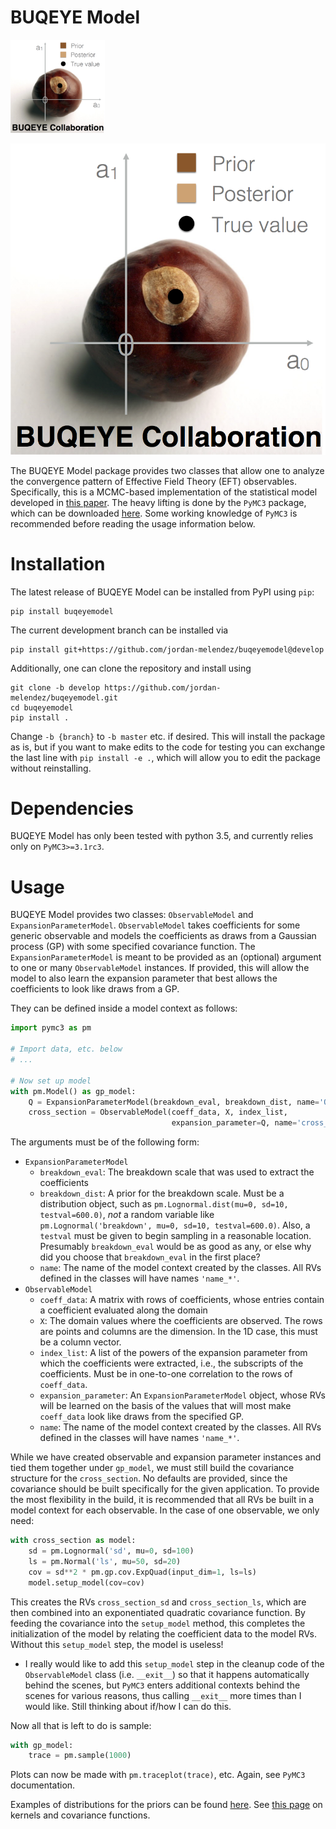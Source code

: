 # BUQEYE Model

<!-- <img src="./BUQEYE_fig.pdf?raw=true" width="30%"/> -->

<img src="./BUQEYE_fig.png?raw=true" width="30%"/>

![Alt text](/BUQEYE_fig.png?raw=true)

The BUQEYE Model package provides two classes that allow one to analyze the convergence pattern of Effective Field Theory (EFT) observables.
Specifically, this is a MCMC-based implementation of the statistical model developed in [this paper](https://arxiv.org/abs/1506.01343).
The heavy lifting is done by the `PyMC3` package, which can be downloaded [here](https://github.com/pymc-devs/pymc3).
Some working knowledge of `PyMC3` is recommended before reading the usage information below.

# Installation

The latest release of BUQEYE Model can be installed from PyPI using `pip`:
```
pip install buqeyemodel
```
The current development branch can be installed via
```
pip install git+https://github.com/jordan-melendez/buqeyemodel@develop
```
Additionally, one can clone the repository and install using
```
git clone -b develop https://github.com/jordan-melendez/buqeyemodel.git
cd buqeyemodel
pip install .
```
Change `-b {branch}` to `-b master` etc. if desired.
This will install the package as is, but if you want to make edits to the code for testing you can exchange the last line with `pip install -e .`, which will allow you to edit the package without reinstalling.

# Dependencies

BUQEYE Model has only been tested with python 3.5, and currently relies only on `PyMC3>=3.1rc3`.


# Usage

BUQEYE Model provides two classes: `ObservableModel` and `ExpansionParameterModel`.
`ObservableModel` takes coefficients for some generic observable and models the coefficients as draws from a Gaussian process (GP) with some specified covariance function.
The `ExpansionParameterModel` is meant to be provided as an (optional) argument to one or many `ObservableModel` instances.
If provided, this will allow the model to also learn the expansion parameter that best allows the coefficients to look like draws from a GP.


They can be defined inside a model context as follows:
```python
import pymc3 as pm

# Import data, etc. below
# ...

# Now set up model
with pm.Model() as gp_model:
    Q = ExpansionParameterModel(breakdown_eval, breakdown_dist, name='Q')
    cross_section = ObservableModel(coeff_data, X, index_list,
                                    expansion_parameter=Q, name='cross_section')
```
The arguments must be of the following form:
* `ExpansionParameterModel`
  - `breakdown_eval`: The breakdown scale that was used to extract the coefficients
  - `breakdown_dist`: A prior for the breakdown scale. Must be a distribution object, such as `pm.Lognormal.dist(mu=0, sd=10, testval=600.0)`, _not_ a random variable like `pm.Lognormal('breakdown', mu=0, sd=10, testval=600.0)`. Also, a `testval` must be given to begin sampling in a reasonable location. Presumably `breakdown_eval` would be as good as any, or else why did you choose that `breakdown_eval` in the first place?
  - `name`: The name of the model context created by the classes. All RVs defined in the classes will have names `'name_*'`.
* `ObservableModel`
  - `coeff_data`: A matrix with rows of coefficients, whose entries contain a coefficient evaluated along the domain
  - `X`: The domain values where the coefficients are observed. The rows are points and columns are the dimension. In the 1D case, this must be a column vector.
  - `index_list`: A list of the powers of the expansion parameter from which the coefficients were extracted, i.e., the subscripts of the coefficients. Must be in one-to-one correlation to the rows of `coeff_data`.
  - `expansion_parameter`: An `ExpansionParameterModel` object, whose RVs will be learned on the basis of the values that will most make `coeff_data` look like draws from the specified GP.
  - `name`: The name of the model context created by the classes. All RVs defined in the classes will have names `'name_*'`.

While we have created observable and expansion parameter instances and tied them together under `gp_model`, we must still build the covariance structure for the `cross_section`.
No defaults are provided, since the covariance should be built specifically for the given application.
To provide the most flexibility in the build, it is recommended that all RVs be built in a model context for each observable.
In the case of one observable, we only need:
```python
with cross_section as model:
    sd = pm.Lognormal('sd', mu=0, sd=100)
    ls = pm.Normal('ls', mu=50, sd=20)
    cov = sd**2 * pm.gp.cov.ExpQuad(input_dim=1, ls=ls)
    model.setup_model(cov=cov)
```
This creates the RVs `cross_section_sd` and `cross_section_ls`, which are then combined into an exponentiated quadratic covariance function.
By feeding the covariance into the `setup_model` method, this completes the initialization of the model by relating the coefficient data to the model RVs.
Without this `setup_model` step, the model is useless!
* I really would like to add this `setup_model` step in the cleanup code of the `ObservableModel` class (i.e. `__exit__`) so that it happens automatically behind the scenes, but `PyMC3` enters additional contexts behind the scenes for various reasons, thus calling `__exit__` more times than I would like. Still thinking about if/how I can do this.


Now all that is left to do is sample:
```python
with gp_model:
    trace = pm.sample(1000)
```
Plots can now be made with `pm.traceplot(trace)`, etc. Again, see `PyMC3` documentation.

Examples of distributions for the priors can be found [here](http://docs.pymc.io/api/distributions.html).
See [this page](http://docs.pymc.io/notebooks/GP-covariances.html) on kernels and covariance functions.
